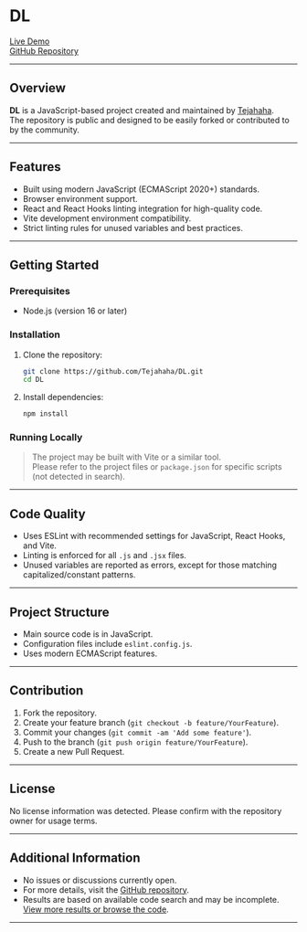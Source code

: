 # DL

[Live Demo](https://dl-dusky.vercel.app)  
[GitHub Repository](https://github.com/Tejahaha/DL)

---

## Overview

**DL** is a JavaScript-based project created and maintained by [Tejahaha](https://github.com/Tejahaha).  
The repository is public and designed to be easily forked or contributed to by the community.

---

## Features

- Built using modern JavaScript (ECMAScript 2020+) standards.
- Browser environment support.
- React and React Hooks linting integration for high-quality code.
- Vite development environment compatibility.
- Strict linting rules for unused variables and best practices.

---

## Getting Started

### Prerequisites

- Node.js (version 16 or later)

### Installation

1. Clone the repository:
   ```sh
   git clone https://github.com/Tejahaha/DL.git
   cd DL
   ```
2. Install dependencies:
   ```sh
   npm install
   ```

### Running Locally

> The project may be built with Vite or a similar tool.  
> Please refer to the project files or `package.json` for specific scripts (not detected in search).

---

## Code Quality

- Uses ESLint with recommended settings for JavaScript, React Hooks, and Vite.
- Linting is enforced for all `.js` and `.jsx` files.
- Unused variables are reported as errors, except for those matching capitalized/constant patterns.

---

## Project Structure

- Main source code is in JavaScript.
- Configuration files include `eslint.config.js`.
- Uses modern ECMAScript features.

---

## Contribution

1. Fork the repository.
2. Create your feature branch (`git checkout -b feature/YourFeature`).
3. Commit your changes (`git commit -am 'Add some feature'`).
4. Push to the branch (`git push origin feature/YourFeature`).
5. Create a new Pull Request.

---

## License

No license information was detected. Please confirm with the repository owner for usage terms.

---

## Additional Information

- No issues or discussions currently open.
- For more details, visit the [GitHub repository](https://github.com/Tejahaha/DL).
- Results are based on available code search and may be incomplete.  
  [View more results or browse the code](https://github.com/Tejahaha/DL/search?q=).

---
